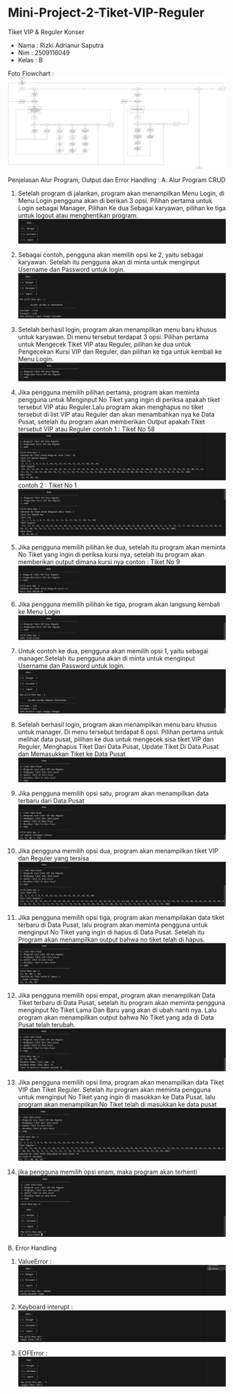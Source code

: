 # Mini-Project-2-Tiket-VIP-Reguler
Tiket VIP & Reguler Konser

- Nama  : Rizki Adrianur Saputra
- Nim   : 2509116049
- Kelas : B

Foto Flowchart :
![img alt](https://github.com/rizkiadrianurs/Mini-Project-2-Tiket-VIP-Reguler/blob/2b6a0a2099cd5cae24cd4361ab1ba0220a3a6555/Flowchat%20MnPro%202%20Rizki.jpg)

Penjelasan Alur Program, Output dan Error Handling :
A. Alur Program CRUD

1. Setelah program di jalankan, program akan menampilkan Menu Login, di Menu Login pengguna akan di berikan 3 opsi. Pilihan pertama untuk Login sebagai Manager, Pilihan Ke dua Sebagai karyawan, pilihan ke tiga untuk logout atau menghentikan program.
![img alt](https://github.com/rizkiadrianurs/Mini-Project-2-Tiket-VIP-Reguler/blob/2b6a0a2099cd5cae24cd4361ab1ba0220a3a6555/Screenshot%202025-09-28%20201148.png)

2. Sebagai contoh, pengguna akan memilih opsi ke 2, yaitu sebagai karyawan. Setelah itu pengguna akan di minta untuk menginput Username dan Password untuk login.
![img alt](https://github.com/rizkiadrianurs/Mini-Project-2-Tiket-VIP-Reguler/blob/2b6a0a2099cd5cae24cd4361ab1ba0220a3a6555/Screenshot%202025-09-28%20201217.png)

3. Setelah berhasil login, program akan menampilkan menu baru khusus untuk karyawan. Di menu tersebut terdapat 3 opsi. Pilihan pertama untuk Mengecek Tiket VIP atau Reguler, pilihan ke dua untuk Pengecekan Kursi VIP dan Reguler, dan pilihan ke tiga untuk kembali ke Menu Login.
![img alt](https://github.com/rizkiadrianurs/Mini-Project-2-Tiket-VIP-Reguler/blob/75f5959e77562eb134d017210f6ee9758d408c05/Screenshot%202025-09-28%20201421.png)

4. Jika pengguna memilih pilihan pertama, program akan meminta pengguna untuk Menginput No Tiket yang ingin di periksa apakah tiket tersebut VIP atau Reguler.Lalu program akan menghapus no tiket tersebut di list VIP atau Reguler dan akan menambahkan nya ke Data Pusat, setelah itu program akan memberikan Output apakah Tiket tersebut VIP atau Reguler
contoh 1 : Tiket No 58
![img alt](https://github.com/rizkiadrianurs/Mini-Project-2-Tiket-VIP-Reguler/blob/3ab906f90a0ced95c1d7ba3709fe06ced631c265/Screenshot%202025-09-28%20220539.png)
contoh 2 : Tiket No 1
![img alt](https://github.com/rizkiadrianurs/Mini-Project-2-Tiket-VIP-Reguler/blob/2b6a0a2099cd5cae24cd4361ab1ba0220a3a6555/Screenshot%202025-09-28%20201304.png)
 
5. Jika pengguna memilih pilihan ke dua, setelah itu program akan meminta No Tiket yang ingin di periksa kursi nya, setelah itu program akan memberikan output dimana kursi nya
conton : Tiket No 9
![img alt](https://github.com/rizkiadrianurs/Mini-Project-2-Tiket-VIP-Reguler/blob/2b6a0a2099cd5cae24cd4361ab1ba0220a3a6555/Screenshot%202025-09-28%20201529.png
)

6. Jika pengguna memilih pilihan ke tiga, program akan langsung kembali ke Menu Login
![img alt](https://github.com/rizkiadrianurs/Mini-Project-2-Tiket-VIP-Reguler/blob/e3b83fdbe17e2027824fd69323be980c93475baf/Screenshot%202025-09-28%20201615.png)

7. Untuk contoh ke dua, pengguna akan memilih opsi 1, yaitu sebagai manager.Setelah itu pengguna akan di minta untuk menginput Username dan Password untuk login.
![img alt](https://github.com/rizkiadrianurs/Mini-Project-2-Tiket-VIP-Reguler/blob/e3b83fdbe17e2027824fd69323be980c93475baf/Screenshot%202025-09-28%20201642.png)

8. Setelah berhasil login, program akan menampilkan menu baru khusus untuk manager. Di menu tersebut terdapat 6 opsi. Pilihan pertama untuk melihat data pusat, pilihan ke dua untuk mengecek sisa tiket VIP dan Reguler, Menghapus Tiket Dari Data Pusat, Update Tiket Di Data Pusat dan Memasukkan Tiket ke Data Pusat
![img alt](https://github.com/rizkiadrianurs/Mini-Project-2-Tiket-VIP-Reguler/blob/72f69647600b0d4df70b3320e5aca966e05866c1/Screenshot%202025-09-28%20201702.png)

9. Jika pengguna memilih opsi satu, program akan menampilkan data terbaru dari Data Pusat
![img alt](https://github.com/rizkiadrianurs/Mini-Project-2-Tiket-VIP-Reguler/blob/72f69647600b0d4df70b3320e5aca966e05866c1/Screenshot%202025-09-28%20201714.png)

10. Jika pengguna memilih opsi dua, program akan menampilkan tiket VIP dan Reguler yang tersisa
![img alt](https://github.com/rizkiadrianurs/Mini-Project-2-Tiket-VIP-Reguler/blob/72f69647600b0d4df70b3320e5aca966e05866c1/Screenshot%202025-09-28%20201750.png)

11. Jika pengguna memilih opsi tiga, program akan menampilakan data tiket terbaru di Data Pusat, lalu program akan meminta pengguna untuk menginput No Tiket yang ingin di hapus di Data Pusat. Setelah itu Program akan menampilkan output bahwa no tiket telah di hapus.
![img alt](https://github.com/rizkiadrianurs/Mini-Project-2-Tiket-VIP-Reguler/blob/72f69647600b0d4df70b3320e5aca966e05866c1/Screenshot%202025-09-28%20201843.png)

12. Jika pengguna memilih opsi empat, program akan menampilkan Data Tiket terbaru di Data Pusat, setelah itu program akan meminta pengguna menginput No Tiket Lama Dan Baru yang akan di ubah nanti nya. Lalu program akan menampilkan output bahwa No Tiket yang ada di Data Pusat telah terubah.
![img alt](https://github.com/rizkiadrianurs/Mini-Project-2-Tiket-VIP-Reguler/blob/72f69647600b0d4df70b3320e5aca966e05866c1/Screenshot%202025-09-28%20201928.png)

13. Jika pengguna memilih opsi lima, program akan menampilkan data Tiket VIP dan Tiket Reguler. Setelah itu program akan meminta pengguna untuk menginput No Tiket yang ingin di masukkan ke Data Pusat. lalu program akan menampilkan No Tiket telah di masukkan ke data pusat
![img ilt](https://github.com/rizkiadrianurs/Mini-Project-2-Tiket-VIP-Reguler/blob/72f69647600b0d4df70b3320e5aca966e05866c1/Screenshot%202025-09-28%20202002.png)

14. jika pengguna memilih opsi enam, maka program akan terhenti
![img ilt](https://github.com/rizkiadrianurs/Mini-Project-2-Tiket-VIP-Reguler/blob/72f69647600b0d4df70b3320e5aca966e05866c1/Screenshot%202025-09-28%20202019.png)

B. Error Handling 
1. ValueError :
![img ilt](https://github.com/rizkiadrianurs/Mini-Project-2-Tiket-VIP-Reguler/blob/0e94d541437041e3c3b51a8387fe45edb2ab80a3/Screenshot%202025-09-28%20223814.png)

2. Keyboard interupt :
![img ilt](https://github.com/rizkiadrianurs/Mini-Project-2-Tiket-VIP-Reguler/blob/0e94d541437041e3c3b51a8387fe45edb2ab80a3/Screenshot%202025-09-28%20223828.png)

3. EOFError :
![img ilt](https://github.com/rizkiadrianurs/Mini-Project-2-Tiket-VIP-Reguler/blob/0e94d541437041e3c3b51a8387fe45edb2ab80a3/Screenshot%202025-09-28%20223925.png)

